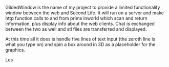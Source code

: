 GildedWindow is the name of my project to provide a limited functionality window between the web and Second Life. It will run on a server and make http function calls to and from prims inworld which scan and return information, plus display info about the web clients.  Chat is exchanged between the two as well and stl files are transferred and displayed.  

At this time all it does is handle five lines of text input (the zeroth line is what you type on) and spin a box around in 3D as a placeholder for the graphics.  

Les

